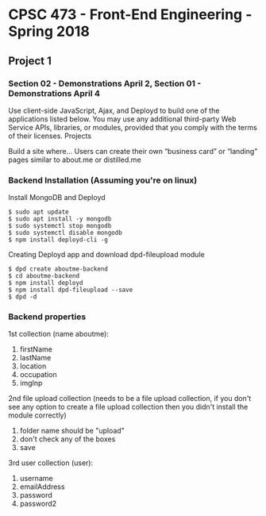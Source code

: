 # CPSC 473 - Front-End Engineering - Spring 2018
## Project 1
### Section 02 - Demonstrations April 2, Section 01 - Demonstrations April 4

Use client-side JavaScript, Ajax, and Deployd to build one of the applications listed below. You may use any additional third-party Web Service APIs, libraries, or modules, provided that you comply with the terms of their licenses.
Projects

Build a site where...
Users can create their own “business card” or “landing” pages similar to about.me or distilled.me

### Backend Installation (Assuming you're on linux)
Install MongoDB and Deployd
```
$ sudo apt update
$ sudo apt install -y mongodb
$ sudo systemctl stop mongodb
$ sudo systemctl disable mongodb
$ npm install deployd-cli -g
```

Creating Deployd app and download dpd-fileupload module
```
$ dpd create aboutme-backend
$ cd aboutme-backend
$ npm install deployd
$ npm install dpd-fileupload --save
$ dpd -d
```

### Backend properties
1st collection (name aboutme):
  1. firstName
  2. lastName
  3. location
  4. occupation
  5. imgInp
  
 2nd file upload collection (needs to be a file upload collection, if you don't see any option to create a file upload collection then you didn't install the module correctly)
   1. folder name should be "upload"
   2. don't check any of the boxes
   3. save
   
 3rd user collection (user):
   1. username
   2. emailAddress
   3. password
   4. password2


